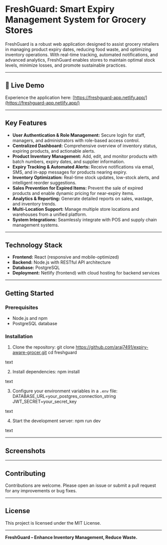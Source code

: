 # FreshGuard: Smart Expiry Management System for Grocery Stores

FreshGuard is a robust web application designed to assist grocery retailers in managing product expiry dates, reducing food waste, and optimizing inventory operations. With real-time tracking, automated notifications, and advanced analytics, FreshGuard enables stores to maintain optimal stock levels, minimize losses, and promote sustainable practices.

---

## 🚀 Live Demo

Experience the application here: [https://freshguard-app.netlify.app/](https://freshguard-app.netlify.app/)

---

## Key Features

- **User Authentication & Role Management:** Secure login for staff, managers, and administrators with role-based access control.
- **Centralized Dashboard:** Comprehensive overview of inventory status, expiring products, and actionable alerts.
- **Product Inventory Management:** Add, edit, and monitor products with batch numbers, expiry dates, and supplier information.
- **Expiry Tracking & Automated Alerts:** Receive notifications via email, SMS, and in-app messages for products nearing expiry.
- **Inventory Optimization:** Real-time stock updates, low-stock alerts, and intelligent reorder suggestions.
- **Sales Prevention for Expired Items:** Prevent the sale of expired products and enable dynamic pricing for near-expiry items.
- **Analytics & Reporting:** Generate detailed reports on sales, wastage, and inventory trends.
- **Multi-Location Support:** Manage multiple store locations and warehouses from a unified platform.
- **System Integrations:** Seamlessly integrate with POS and supply chain management systems.

---

## Technology Stack

- **Frontend:** React (responsive and mobile-optimized)
- **Backend:** Node.js with RESTful API architecture
- **Database:** PostgreSQL
- **Deployment:** Netlify (frontend) with cloud hosting for backend services

---

## Getting Started

### Prerequisites

- Node.js and npm
- PostgreSQL database

### Installation

1. Clone the repository:
git clone https://github.com/araj7491/expiry-aware-grocer.git
cd freshguard

text

2. Install dependencies:
npm install

text

3. Configure your environment variables in a `.env` file:
DATABASE_URL=your_postgres_connection_string
JWT_SECRET=your_secret_key

text

4. Start the development server:
npm run dev

text

---

## Screenshots

<!-- Add relevant screenshots here -->

---

## Contributing

Contributions are welcome. Please open an issue or submit a pull request for any improvements or bug fixes.

---

## License

This project is licensed under the MIT License.


---

**FreshGuard – Enhance Inventory Management, Reduce Waste.**
